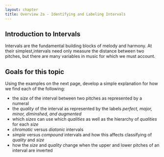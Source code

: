 ```yaml
---
layout: chapter
title: Overview 2a - Identifying and Labeling Intervals
---
```


## Introduction to Intervals

Intervals are the fundamental building blocks of melody and harmony. At their simplest,intervals need only measure the distance between two pitches, but there are many variables in music for which we must account. 

## Goals for this topic

Using the examples on the next page, develop a simple explanation for how we find each of the following:
- the *size* of the interval between two pitches as represented by a numeral
- the *quality* of the interval as represented by the labels *perfect, major, minor, diminshed, and augmented*
- which *sizes* can use which *qualities* as well as the hierarchy of *qualities* for each *size*
- *chromatic* versus *diatonic* intervals
- *simple* versus *compound* intervals and how this affects classifying of *quality* and *size*
- how the *size* and *quality* change when the upper and lower pitches of an interval are inverted
